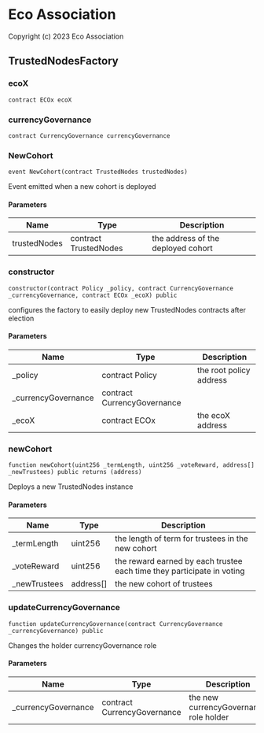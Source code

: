 # Eco Association
Copyright (c) 2023 Eco Association

## TrustedNodesFactory

### ecoX

```solidity
contract ECOx ecoX
```

### currencyGovernance

```solidity
contract CurrencyGovernance currencyGovernance
```

### NewCohort

```solidity
event NewCohort(contract TrustedNodes trustedNodes)
```

Event emitted when a new cohort is deployed

#### Parameters

| Name | Type | Description |
| ---- | ---- | ----------- |
| trustedNodes | contract TrustedNodes | the address of the deployed cohort |

### constructor

```solidity
constructor(contract Policy _policy, contract CurrencyGovernance _currencyGovernance, contract ECOx _ecoX) public
```

configures the factory to easily deploy
new TrustedNodes contracts after election

#### Parameters

| Name | Type | Description |
| ---- | ---- | ----------- |
| _policy | contract Policy | the root policy address |
| _currencyGovernance | contract CurrencyGovernance |  |
| _ecoX | contract ECOx | the ecoX address |

### newCohort

```solidity
function newCohort(uint256 _termLength, uint256 _voteReward, address[] _newTrustees) public returns (address)
```

Deploys a new TrustedNodes instance

#### Parameters

| Name | Type | Description |
| ---- | ---- | ----------- |
| _termLength | uint256 | the length of term for trustees in the new cohort |
| _voteReward | uint256 | the reward earned by each trustee each time they participate in voting |
| _newTrustees | address[] | the new cohort of trustees |

### updateCurrencyGovernance

```solidity
function updateCurrencyGovernance(contract CurrencyGovernance _currencyGovernance) public
```

Changes the holder currencyGovernance role

#### Parameters

| Name | Type | Description |
| ---- | ---- | ----------- |
| _currencyGovernance | contract CurrencyGovernance | the new currencyGovernance role holder |

